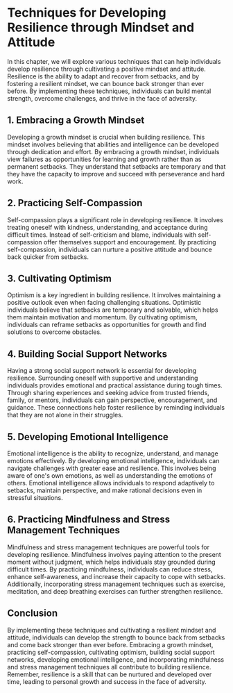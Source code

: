 Techniques for Developing Resilience through Mindset and Attitude
==========================================================================



In this chapter, we will explore various techniques that can help individuals develop resilience through cultivating a positive mindset and attitude. Resilience is the ability to adapt and recover from setbacks, and by fostering a resilient mindset, we can bounce back stronger than ever before. By implementing these techniques, individuals can build mental strength, overcome challenges, and thrive in the face of adversity.

1\. Embracing a Growth Mindset
-----------------------------

Developing a growth mindset is crucial when building resilience. This mindset involves believing that abilities and intelligence can be developed through dedication and effort. By embracing a growth mindset, individuals view failures as opportunities for learning and growth rather than as permanent setbacks. They understand that setbacks are temporary and that they have the capacity to improve and succeed with perseverance and hard work.

2\. Practicing Self-Compassion
-----------------------------

Self-compassion plays a significant role in developing resilience. It involves treating oneself with kindness, understanding, and acceptance during difficult times. Instead of self-criticism and blame, individuals with self-compassion offer themselves support and encouragement. By practicing self-compassion, individuals can nurture a positive attitude and bounce back quicker from setbacks.

3\. Cultivating Optimism
-----------------------

Optimism is a key ingredient in building resilience. It involves maintaining a positive outlook even when facing challenging situations. Optimistic individuals believe that setbacks are temporary and solvable, which helps them maintain motivation and momentum. By cultivating optimism, individuals can reframe setbacks as opportunities for growth and find solutions to overcome obstacles.

4\. Building Social Support Networks
-----------------------------------

Having a strong social support network is essential for developing resilience. Surrounding oneself with supportive and understanding individuals provides emotional and practical assistance during tough times. Through sharing experiences and seeking advice from trusted friends, family, or mentors, individuals can gain perspective, encouragement, and guidance. These connections help foster resilience by reminding individuals that they are not alone in their struggles.

5\. Developing Emotional Intelligence
------------------------------------

Emotional intelligence is the ability to recognize, understand, and manage emotions effectively. By developing emotional intelligence, individuals can navigate challenges with greater ease and resilience. This involves being aware of one's own emotions, as well as understanding the emotions of others. Emotional intelligence allows individuals to respond adaptively to setbacks, maintain perspective, and make rational decisions even in stressful situations.

6\. Practicing Mindfulness and Stress Management Techniques
----------------------------------------------------------

Mindfulness and stress management techniques are powerful tools for developing resilience. Mindfulness involves paying attention to the present moment without judgment, which helps individuals stay grounded during difficult times. By practicing mindfulness, individuals can reduce stress, enhance self-awareness, and increase their capacity to cope with setbacks. Additionally, incorporating stress management techniques such as exercise, meditation, and deep breathing exercises can further strengthen resilience.

Conclusion
----------

By implementing these techniques and cultivating a resilient mindset and attitude, individuals can develop the strength to bounce back from setbacks and come back stronger than ever before. Embracing a growth mindset, practicing self-compassion, cultivating optimism, building social support networks, developing emotional intelligence, and incorporating mindfulness and stress management techniques all contribute to building resilience. Remember, resilience is a skill that can be nurtured and developed over time, leading to personal growth and success in the face of adversity.
